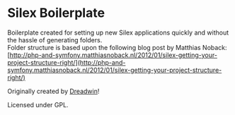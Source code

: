 # Silex Boilerplate

Boilerplate created for setting up new Silex applications quickly and without the hassle of generating folders.   
Folder structure is based upon the following blog post by Matthias Noback: [http://php-and-symfony.matthiasnoback.nl/2012/01/silex-getting-your-project-structure-right/](http://php-and-symfony.matthiasnoback.nl/2012/01/silex-getting-your-project-structure-right/)

Originally created by [Dreadwin](https://github.com/Dreadwin)!

Licensed under GPL.
